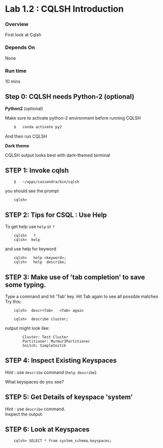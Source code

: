 <link rel='stylesheet' href='../assets/css/main.css'/>

 

# Lab 1.2 : CQLSH Introduction

### Overview

First look at Cqlsh

### Depends On 

None

### Run time

10 mins

## Step 0: CQLSH needs Python-2 (optional)

**Python2** (optional)

Make sure to activate python-2 environment before running CQLSH

```bash
    $   conda activate py2
```

And then run CQLSH

**Dark theme**

CQLSH output looks best with dark-themed terminal

## STEP 1:  Invoke cqlsh

```bash
    $   ~/apps/cassandra/bin/cqlsh
```

you should see the prompt

```console
    cqlsh>
```

## STEP 2: Tips for CSQL : Use Help

To get help use `help`  or `?`

```
    cqlsh>   ?
    cqlsh>  help
```

and use help for keyword

```
    cqlsh>   help <keyword>;
    cqlsh>   help  describe;
```

## STEP 3: Make use of 'tab completion' to save some typing.

Type a command and hit 'Tab' key.  Hit Tab again to see all possible matches
Try this:

```
    cqlsh>  descr<Tab>   <Tab> again

    cqlsh>  describe cluster;
```

output might look like:

```console
        Cluster: Test Cluster
        Partitioner: Murmur3Partitioner
        Snitch: SimpleSnitch
```

## STEP 4:  Inspect Existing Keyspaces

Hint : use `describe` command  (`help describe`)

What keyspaces do you see?


## STEP 5:  Get Details of  keyspace 'system'

Hint : use `describe` command.  
Inspect the output.


## STEP 6:  Look at Keyspaces

```
    cqlsh> SELECT * from system_schema.keyspaces;
```

